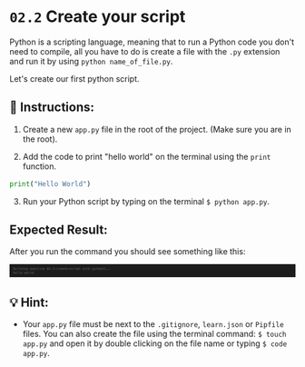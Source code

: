 # `02.2` Create your script

Python is a scripting language, meaning that to run a Python code you don't need to compile, all you have to do is create a file with the `.py` extension and run it by using `python name_of_file.py`.

Let's create our first python script.

## 📝 Instructions:


1. Create a new `app.py` file in the root of the project. (Make sure you are in the root).

2. Add the code to print "hello world" on the terminal using the `print` function.

```py
print("Hello World")
```

3. Run your Python script by typing on the terminal `$ python app.py`.

## Expected Result:

After you run the command you should see something like this:

![print file](../../assets/hello.png)

## 💡 Hint:

+ Your `app.py` file must be next to the `.gitignore`, `learn.json` or `Pipfile` files.
You can also create the file using the terminal command: `$ touch app.py` and open it by double clicking on the file name or typing `$ code app.py`.